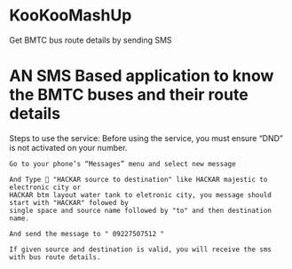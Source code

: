 # KooKooMashUp
Get BMTC bus route details by sending SMS

# AN SMS Based application to know the BMTC buses and their route details

Steps to use the service: Before using the service, you must ensure “DND” is not activated on your number.

~~~
Go to your phone’s “Messages” menu and select new message

And Type  "HACKAR source to destination" like HACKAR majestic to electronic city or
HACKAR btm layout water tank to eletronic city, you message should start with "HACKAR" folowed by 
single space and source name followed by "to" and then destination name.

And send the message to " 09227507512 " 

If given source and destination is valid, you will receive the sms with bus route details.

~~~
